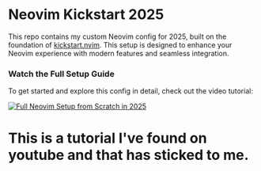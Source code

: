 # Neovim Kickstart 2025

This repo contains my custom Neovim config for 2025, built on the foundation of [kickstart.nvim](https://github.com/nvim-lua/kickstart.nvim). This setup is designed to enhance your Neovim experience with modern features and seamless integration.

### Watch the Full Setup Guide

To get started and explore this config in detail, check out the video tutorial:

[![Full Neovim Setup from Scratch in 2025
](https://img.youtube.com/vi/KYDG3AHgYEs/0.jpg)](https://youtu.be/KYDG3AHgYEs?si=I71UjuoQg2fHLGyu)

# This is a tutorial I've found on youtube and that has sticked to me.
